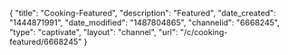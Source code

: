{
    "title": "Cooking-Featured",
    "description": "Featured",
    "date_created": "1444871991",
    "date_modified": "1487804865",
    "channelid": "6668245",
    "type": "captivate",
    "layout": "channel",
    "url": "\/c\/cooking-featured\/6668245"
}